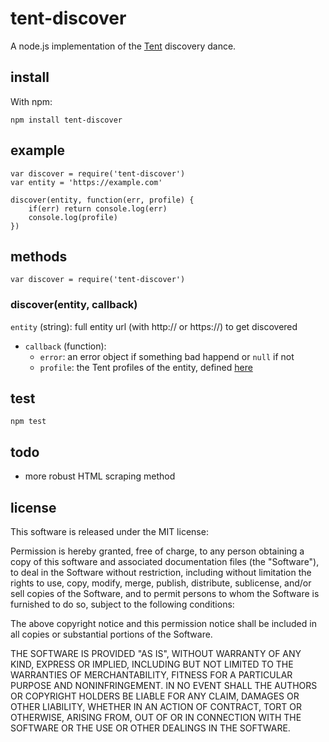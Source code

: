 # tent-discover
A node.js implementation of the [Tent](https://tent.io) discovery dance.

## install
With npm:
```
npm install tent-discover
```

## example
```
var discover = require('tent-discover')
var entity = 'https://example.com'

discover(entity, function(err, profile) {
    if(err) return console.log(err)
    console.log(profile)
})
```

## methods

```
var discover = require('tent-discover')
```

### discover(entity, callback)
`entity` (string): full entity url (with http:// or https://) to get discovered

- `callback` (function):
	- `error`: an error object if something bad happend or `null` if not
	- `profile`: the Tent profiles of the entity, defined [here](https://tent.io/docs/info-types)

## test
```
npm test
```

## todo
- more robust HTML scraping method

## license
This software is released under the MIT license:

Permission is hereby granted, free of charge, to any person obtaining a copy of
this software and associated documentation files (the "Software"), to deal in
the Software without restriction, including without limitation the rights to
use, copy, modify, merge, publish, distribute, sublicense, and/or sell copies of
the Software, and to permit persons to whom the Software is furnished to do so,
subject to the following conditions:

The above copyright notice and this permission notice shall be included in all
copies or substantial portions of the Software.

THE SOFTWARE IS PROVIDED "AS IS", WITHOUT WARRANTY OF ANY KIND, EXPRESS OR
IMPLIED, INCLUDING BUT NOT LIMITED TO THE WARRANTIES OF MERCHANTABILITY, FITNESS
FOR A PARTICULAR PURPOSE AND NONINFRINGEMENT. IN NO EVENT SHALL THE AUTHORS OR
COPYRIGHT HOLDERS BE LIABLE FOR ANY CLAIM, DAMAGES OR OTHER LIABILITY, WHETHER
IN AN ACTION OF CONTRACT, TORT OR OTHERWISE, ARISING FROM, OUT OF OR IN
CONNECTION WITH THE SOFTWARE OR THE USE OR OTHER DEALINGS IN THE SOFTWARE.